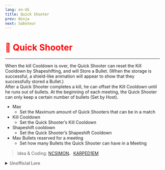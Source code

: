 ```yaml
---
lang: en-US
title: Quick Shooter
prev: Ninja
next: Saboteur
---
```


# <font color="red">🔫 <b>Quick Shooter</b></font> <Badge text="Killing" type="tip" vertical="middle"/>
---

When the kill Cooldown is over, the Quick Shooter can reset the Kill Cooldown by Shapeshifting, and will Store a Bullet. (When the storage is successful, a shield-like animation will appear to show that they successfully stored a Bullet.) <br>
After a Quick Shooter completes a kill, he can offset the Kill Cooldown until he runs out of bullets. At the beginning of each meeting, the Quick Shooter can only keep a certain number of bullets (Set by Host).
* Max
  * Set the Maximum amount of Quick Shooters that can be in a match
* Kill Cooldown
  * Set the Quick Shooter’s Kill Cooldown
* Shapeshift cooldown
  * Set the Quick Shooter’s Shapeshift Cooldown
* Max Bullets reserved for a meeting
  * Set how many Bullets the Quick Shooter can have in a Meeting

> Idea & Coding: [NCSIMON](https://github.com/NCSIMON)、[KARPED1EM](https://github.com/KARPED1EM)

<details>
<summary><b><font color=gray>Unofficial Lore</font></b></summary>

Prologue

The little bean was known for his cunning and skill in forging equipment. He had attended every type of engineering school and excelled in all.

Chapter 1: The Idol

The Quick Shooter was fascinated by Greek mythology, especially the tale of Hephaestus, the god of craftsmanship. He admired how Hephaestus forged remarkable creations with precision and artistry, drawing inspiration from his legendary skills.

Chapter 2: The Impostor's Journey

Every day, The Quick Shooter honed his forging abilities, growing faster and more adept. When Mr. Sloth selected him to be the impostor, he was thrilled! He had devised a meticulous strategy that he believed was unbeatable—a clever plan to exploit the kill cooldown and energy usage.

Chapter 3: The Strategy in Action

“It’s time to put my skills to the test!” he thought. Inspired by Hephaestus, he crafted bullets with astonishing speed, able to forge them while walking in just 20-30 seconds. He carried a toolbelt to store his creations, ready to implement his plan.

Chapter 4: Rampage Time

With his new abilities, he unleashed chaos. He shot his way through the game, using his trusty gun and the forged bullets to bypass his kill cooldown. It felt like a miracle, just as Hephaestus would have created!

Chapter 5: The Drawback

However, there was a catch. His bullets were quite heavy, and during meetings, he had to drop some to avoid being weighed down. This limitation meant he could only carry a small number of bullets at a time, forcing him to strategize carefully.

Chapter 6: Making the Mentor Proud

The Quick Shooter skillfully faked tasks while cleverly forging new bullets, all while earning the crew’s trust. In the final round, just after the meeting, he found himself with three bullets and three remaining crewmates. With a smirk, he took aim and—bang! Everyone fell.

From Olympus, Hephaestus smiled down, proud of his eager apprentice.

The End
> Submitted by: champofchamps78
</details>